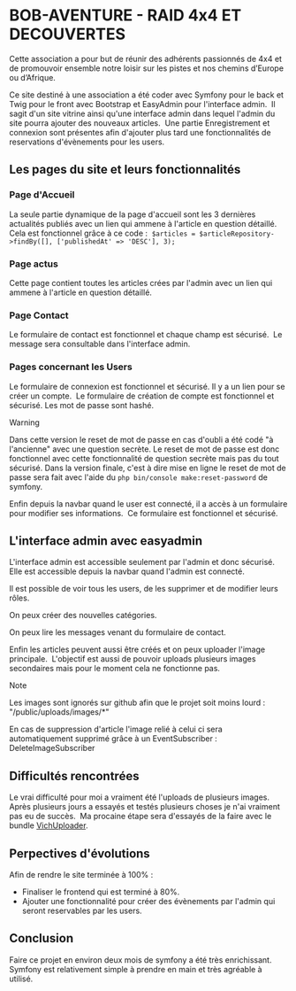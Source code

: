 # BOB-AVENTURE - RAID 4x4 ET DECOUVERTES
Cette association a pour but de réunir des adhérents passionnés de 4x4 et de promouvoir ensemble notre loisir sur les pistes et nos chemins d’Europe ou d’Afrique.

Ce site destiné à une association a été coder avec Symfony pour le back et Twig pour le front avec Bootstrap et EasyAdmin pour l'interface admin.&nbsp;
Il sagit d'un site vitrine ainsi qu'une interface admin dans lequel l'admin du site pourra ajouter des nouveaux articles.&nbsp;
Une partie Enregistrement et connexion sont présentes afin d'ajouter plus tard une fonctionnalités de reservations d'évènements pour les users.


## Les pages du site et leurs fonctionnalités

### Page d'Accueil
<!-- ![alt text](profil.PNG) -->
La seule partie dynamique de la page d'accueil sont les 3 dernières actualités publiés avec un lien qui ammene à l'article en question détaillé.&nbsp;
Cela est fonctionnel grâce à ce code :&nbsp;
```$articles = $articleRepository->findBy([], ['publishedAt' => 'DESC'], 3);```
<!-- ![alt text](profil.PNG) -->

### Page actus
<!-- ![alt text](profil.PNG) -->
Cette page contient toutes les articles crées par l'admin avec un lien qui ammene à l'article en question détaillé.

### Page Contact
<!-- ![alt text](profil.PNG) -->
Le formulaire de contact est fonctionnel et chaque champ est sécurisé.&nbsp;
Le message sera consultable dans l'interface admin.

### Pages concernant les Users
Le formulaire de connexion est fonctionnel et sécurisé. Il y a un lien pour se créer un compte.&nbsp;
Le formulaire de création de compte est fonctionnel et sécurisé. Les mot de passe sont hashé.&nbsp;
> [!WARNING]
> Dans cette version le reset de mot de passe en cas d'oubli a été codé "à l'ancienne" avec une question secrète.
> Le reset de mot de passe est donc fonctionnel avec cette fonctionnalité de question secrète mais pas du tout sécurisé.
> Dans la version finale, c'est à dire mise en ligne le reset de mot de passe sera fait avec l'aide du ```php bin/console make:reset-password``` de symfony.

Enfin depuis la navbar quand le user est connecté, il a accès à un formulaire pour modifier ses informations.&nbsp;
Ce formulaire est fonctionnel et sécurisé.


## L'interface admin avec easyadmin
L'interface admin est accessible seulement par l'admin et donc sécurisé.&nbsp;
Elle est accessible depuis la navbar quand l'admin est connecté.&nbsp;

Il est possible de voir tous les users, de les supprimer et de modifier leurs rôles.&nbsp;

On peux créer des nouvelles catégories.&nbsp;

On peux lire les messages venant du formulaire de contact.&nbsp;

Enfin les articles peuvent aussi être créés et on peux uploader l'image principale.&nbsp;
L'objectif est aussi de pouvoir uploads plusieurs images secondaires mais pour le moment cela ne fonctionne pas.&nbsp;
> [!NOTE]
> Les images sont ignorés sur github afin que le projet soit moins lourd : "/public/uploads/images/*"

En cas de suppression d'article l'image relié à celui ci sera automatiquement supprimé grâce à un EventSubscriber : DeleteImageSubscriber


## Difficultés rencontrées
Le vrai difficulté pour moi a vraiment été l'uploads de plusieurs images.&nbsp;
Après plusieurs jours a essayés et testés plusieurs choses je n'ai vraiment pas eu de succès.&nbsp;
Ma procaine étape sera d'essayés de la faire avec le bundle [VichUploader](https://docs.framasoft.org/fr/grav/).

## Perpectives d'évolutions
Afin de rendre le site terminée à 100% :
* Finaliser le frontend qui est terminé à 80%.
* Ajouter une fonctionnalité pour créer des évènements par l'admin qui seront reservables par les users.

## Conclusion
Faire ce projet en environ deux mois de symfony a été très enrichissant. &nbsp;
Symfony est relativement simple à prendre en main et très agréable à utilisé.